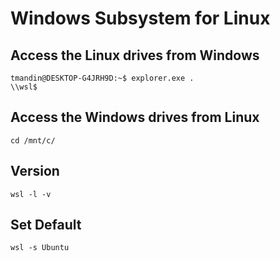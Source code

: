 # Windows Subsystem for Linux

## Access the Linux drives from Windows
```
tmandin@DESKTOP-G4JRH9D:~$ explorer.exe .
\\wsl$
```

## Access the Windows drives from Linux
```
cd /mnt/c/
```
## Version
```
wsl -l -v
```
## Set Default
```
wsl -s Ubuntu
```
